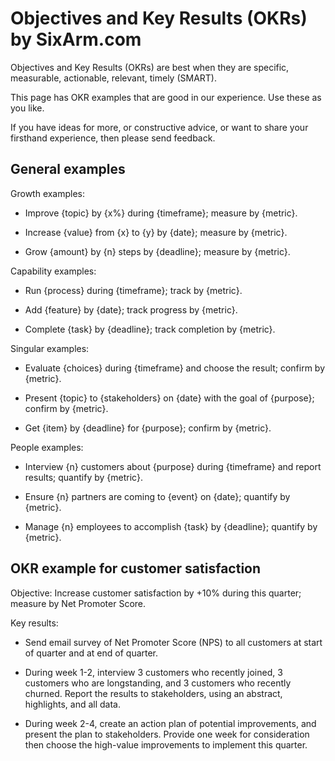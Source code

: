 # Objectives and Key Results (OKRs) by SixArm.com

Objectives and Key Results (OKRs) are best when they are specific, measurable, actionable, relevant, timely (SMART).

This page has OKR examples that are good in our experience. Use these as you like. 

If you have ideas for more, or constructive advice, or want to share your firsthand experience, then please send feedback.


## General examples


Growth examples:

* Improve {topic} by {x%} during {timeframe}; measure by {metric}.

* Increase {value} from {x} to {y} by {date}; measure by {metric}.

* Grow {amount} by {n} steps by {deadline}; measure by {metric}.


Capability examples:

* Run {process} during {timeframe}; track by {metric}.

* Add {feature} by {date}; track progress by {metric}.

* Complete {task} by {deadline}; track completion by {metric}.


Singular examples:

* Evaluate {choices} during {timeframe} and choose the result; confirm by {metric}.

* Present {topic} to {stakeholders} on {date} with the goal of {purpose}; confirm by {metric}.

* Get {item} by {deadline} for {purpose}; confirm by {metric}.


People examples:

* Interview {n} customers about {purpose} during {timeframe} and report results; quantify by {metric}.

* Ensure {n} partners are coming to {event} on {date}; quantify by {metric}.

* Manage {n} employees to accomplish {task} by {deadline}; quantify by {metric}.



## OKR example for customer satisfaction


Objective: Increase customer satisfaction by +10% during this quarter; measure by Net Promoter Score.

Key results:

* Send email survey of Net Promoter Score (NPS) to all customers at start of quarter and at end of quarter.

* During week 1-2, interview 3 customers who recently joined, 3 customers who are longstanding, and 3 customers who recently churned. Report the results to stakeholders, using an abstract, highlights, and all data.

* During week 2-4, create an action plan of potential improvements, and present the plan to stakeholders. Provide one week for consideration then choose the high-value improvements to implement this quarter.

